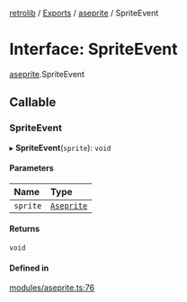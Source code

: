 [retrolib](../README.md) / [Exports](../modules.md) / [aseprite](../modules/aseprite.md) / SpriteEvent

# Interface: SpriteEvent

[aseprite](../modules/aseprite.md).SpriteEvent

## Callable

### SpriteEvent

▸ **SpriteEvent**(`sprite`): `void`

#### Parameters

| Name | Type |
| :------ | :------ |
| `sprite` | [`Aseprite`](../classes/aseprite.Aseprite.md) |

#### Returns

`void`

#### Defined in

[modules/aseprite.ts:76](https://github.com/philbgarner/retrolib/blob/ffca896/src/modules/aseprite.ts#L76)

